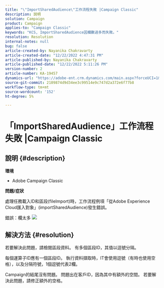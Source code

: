 ```yaml
---
title: "\"ImportSharedAudience\"工作流程失敗 |Campaign Classic"
description: 說明
solution: Campaign
product: Campaign
applies-to: "Campaign Classic"
keywords: "KCS, ImportSharedAudience因欄數過多而失敗。"
resolution: Resolution
internal-notes: null
bug: false
article-created-by: Nayanika Chakravarty
article-created-date: "12/22/2022 4:47:31 PM"
article-published-by: Nayanika Chakravarty
article-published-date: "12/22/2022 5:11:26 PM"
version-number: 2
article-number: KA-19457
dynamics-url: "https://adobe-ent.crm.dynamics.com/main.aspx?forceUCI=1&pagetype=entityrecord&etn=knowledgearticle&id=aeced14f-1882-ed11-81ac-6045bd006e5a"
source-git-commit: 2109874d9d34ee3c99514e9c747d2a372e6f77b8
workflow-type: tm+mt
source-wordcount: '152'
ht-degree: 5%

---
```


# 「ImportSharedAudience」工作流程失敗 |Campaign Classic

## 說明 {#description}


<b>環境</b>

- Adobe Campaign Classic

<b>問題/症狀</b>

處理任務載入ID和區段(fileImport)時，工作流程例項「從Adobe Experience Cloud匯入對象」(importSharedAudience)發生錯誤。

錯誤：欄太多
![](https://adobe.sharepoint.com/sites/D365EntAttachments/account/604485c9-a5ed-e811-a94a-000d3a34e4b0/incident/E-000185882/Fileimport%20Error.png)

## 解決方法 {#resolution}


若要解決此問題，請檢閱區段資料。 有多個區段ID，其值以逗號分隔。

每個運算子ID應有一個區段ID。 執行資料擷取時，IT會使用逗號（有時也使用空格），以及分隔符號，1個逗號代表2欄。

Campaign的結尾沒有問題。 問題出在客戶ID，因為其中有額外的空間。 若要解決此問題，請修正額外的空格。

